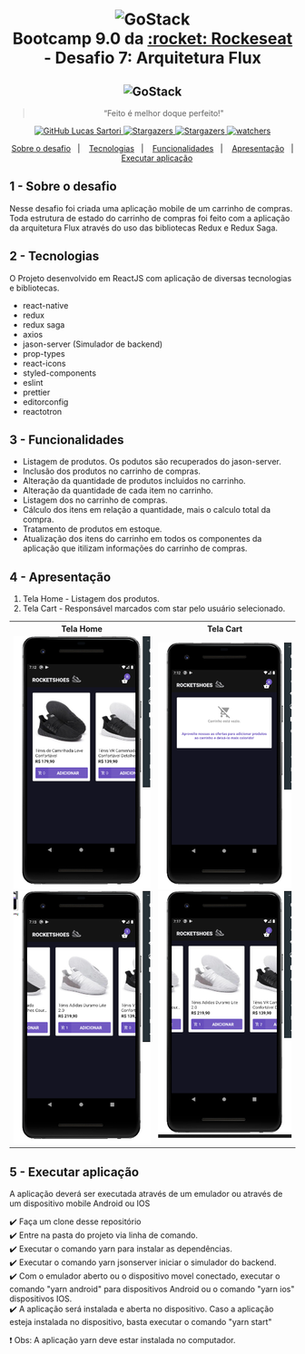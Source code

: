 <h1 align="center" >
  <img alt="GoStack" src="https://rocketseat-cdn.s3-sa-east-1.amazonaws.com/bootcamp-header.png" width="100px" /> <br />
  Bootcamp 9.0 da <a text-decoration="none" href="https://rocketseat.com.br">:rocket: Rockeseat</a> - Desafio 7: Arquitetura Flux
</h1>
<h2 align="center">
    <img alt="GoStack" src="https://facebook.github.io/react-native/img/header_logo.svg" width="120px" />
</h2>

<blockquote align="center">“Feito é melhor doque perfeito!"</blockquote>

<p align="center">
  <a href="https://github.com/lucasssartori?tab=followers">
    <img alt="GitHub Lucas Sartori" src="https://img.shields.io/github/followers/lucasssartori?style=social">
  </a>

  <a href="https://github.com/lucasssartori/bootcampdesafio07/stargazers">
    <img alt="Stargazers" src="https://img.shields.io/github/stars/lucasssartori/bootcampdesafio07?style=social">
  </a>
  <a href="https://github.com/lucasssartori/bootcampdesafio07/forks/">
    <img alt="Stargazers" src="https://img.shields.io/github/forks/lucasssartori/bootcampdesafio07?style=social">
  </a>

  <a href="https://github.com/lucasssartori/bootcampdesafio07/watchers">
    <img alt="watchers" src="https://img.shields.io/github/watchers/lucasssartori/bootcampdesafio07?style=social">
  </a>
</p>

<p align="center">
  <a href="#1---sobre-o-desafio">Sobre o desafio</a>&nbsp;&nbsp;&nbsp;|&nbsp;&nbsp;&nbsp;
  <a href="#2---tecnologias">Tecnologias</a>&nbsp;&nbsp;&nbsp;|&nbsp;&nbsp;&nbsp;
  <a href="#3---funcionalidades">Funcionalidades</a>&nbsp;&nbsp;&nbsp;|&nbsp;&nbsp;&nbsp;
  <a href="#4---apresentação">Apresentação</a>&nbsp;&nbsp;&nbsp;|&nbsp;&nbsp;&nbsp;
  <a href="#5---executar-aplicação">Executar aplicação</a>
</p>

## 1 - Sobre o desafio

Nesse desafio foi criada uma aplicação mobile de um carrinho de compras. Toda estrutura de estado do carrinho de compras foi feito com a aplicação da arquitetura Flux através do uso das bibliotecas Redux e Redux Saga.

## 2 - Tecnologias

O Projeto desenvolvido em ReactJS com aplicação de diversas tecnologias e bibliotecas.

  - react-native
  - redux
  - redux saga
  - axios
  - jason-server (Simulador de backend)
  - prop-types
  - react-icons
  - styled-components
  - eslint
  - prettier
  - editorconfig
  - reactotron

## 3 - Funcionalidades

  - Listagem de produtos. Os podutos são recuperados do jason-server.
  - Inclusão dos produtos no carrinho de compras.
  - Alteração da quantidade de produtos incluidos no carrinho.
  - Alteração da quantidade de cada item no carrinho.
  - Listagem dos no carrinho de compras.
  - Cálculo dos itens em relação a quantidade, mais o calculo total da compra.
  - Tratamento de produtos em estoque.
  - Atualização dos itens do carrinho em todos os componentes da aplicação que itilizam informações do carrinho de compras.

## 4 - Apresentação

<ol>
  <li>Tela Home - Listagem dos produtos.</li>
  <li>Tela Cart - Responsável marcados com star pelo usuário selecionado.</li>
</ol>
<table style="width:100%">
  <tr>
    <th>Tela Home</th>
    <th>Tela Cart</th>
  </tr>
  <tr align="center">
    <td>
      <img alt="Tela Home" src="./imagens/Tela1.png" width="250px"/>
      <img alt="Tela Home" src="./imagens/Tela2.png" width="250px"/>
    </td>
    <td>
      <img alt="Tela Cart" src="./imagens/Tela3.png" width="250px"/>
      <img alt="Tela Cart" src="./imagens/Tela4.png" width="250px"/>
      </td>
  </tr>
</table>

## 5 - Executar aplicação

<p>A aplicação deverá ser executada através de um emulador ou através de um dispositivo mobile Android ou IOS</p>

:heavy_check_mark: Faça um clone desse repositório <br />
:heavy_check_mark: Entre na pasta do projeto via linha de comando. <br />
:heavy_check_mark: Executar o comando yarn para instalar as dependências. <br />
:heavy_check_mark: Executar o comando yarn jsonserver iniciar o simulador do backend. <br />
:heavy_check_mark: Com o emulador aberto ou o dispositivo movel conectado, executar o comando "yarn android" para dispositivos Android ou o comando "yarn ios" dispositivos IOS. <br />
:heavy_check_mark: A aplicação será instalada e aberta no dispositivo. Caso a aplicação esteja instalada no dispositivo, basta executar o comando "yarn start" <br />

:heavy_exclamation_mark: Obs: A aplicação yarn deve estar instalada no computador.


